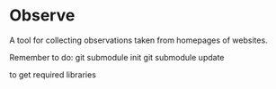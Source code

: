 Observe
=======

A tool for collecting observations taken from homepages of websites.

Remember to do:
git submodule init
git submodule update

to get required libraries

